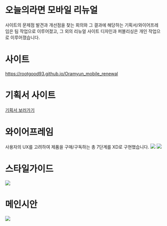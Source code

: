 # 오늘의라면 모바일 리뉴얼
사이트의 문제점 발견과 개선점을 찾는 회의와 그 결과에 해당하는 기획서/와이어프레임은 팀 작업으로 이루어졌고, 
그 외의 리뉴얼 사이트 디자인과 퍼블리싱은 개인 작업으로 이루어졌습니다.

# 사이트
<a target="_blank" href="https://rootgood93.github.io/Oramyun_mobile_renewal/">https://rootgood93.github.io/Oramyun_mobile_renewal</a>

# 기획서 사이트
<a target="_blank" href="https://docs.google.com/presentation/d/1P43Yyr5v91X5nYXl8ZISlWH5wchPJ2cVOb4pTlqCeas/edit?usp=sharing">기획서 보러가기</a>

# 와이어프레임
사용자의 UX를 고려하여 제품을 구매/구독하는 총 7단계를 XD로 구현했습니다.
<img src="(https://user-images.githubusercontent.com/108649544/188538479-ddb1e499-edc4-44ac-91fc-24f76fcc3cb2.jpg" />
<img src="https://user-images.githubusercontent.com/108649544/188538539-310c42d6-dabf-48a8-a180-99cc20e505d2.jpg"/>

# 스타일가이드
<img src="https://user-images.githubusercontent.com/108649544/188538594-b6d868b1-2b67-48ad-a7eb-1525871d6e13.jpg"/>

# 메인시안
<img src="https://user-images.githubusercontent.com/108649544/188538639-b48d7ec1-71fe-4627-bca4-496e12392802.jpg"/>
